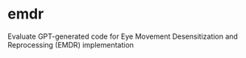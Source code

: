 # emdr
Evaluate GPT-generated code for Eye Movement Desensitization and Reprocessing (EMDR) implementation
